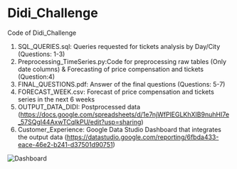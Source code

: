 # Didi_Challenge
Code of Didi_Challenge

1. SQL_QUERIES.sql: Queries requested for tickets analysis by Day/City (Questions: 1-3)
2. Preprocessing_TimeSeries.py:Code for preprocessing raw tables (Only date columns) & Forecasting of price compensation and tickets (Question:4)
3. FINAL_QUESTIONS.pdf: Answer of the final questions (Questions: 5-7)
4. FORECAST_WEEK.csv: Forecast of price compensation and tickets series in the next 6 weeks
5. OUTPUT_DATA_DIDI: Postprocessed data (https://docs.google.com/spreadsheets/d/1e7njWfPlEGLKhXIB9nuhHI7e_57SQgI44AxwTCqlkPU/edit?usp=sharing)
6. Customer_Experience: Google Data Studio Dashboard that integrates the output data (https://datastudio.google.com/reporting/6fbda433-eace-46e2-b241-d37501d90751)


![Dashboard](https://user-images.githubusercontent.com/83929808/120104829-0d38bf80-c11c-11eb-9c97-df291219aabd.JPG)
